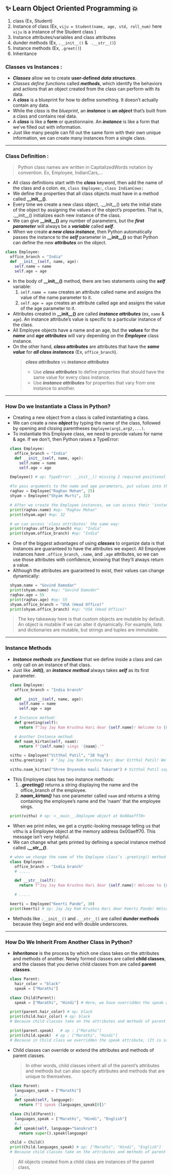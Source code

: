 ## ✨ Learn Object Oriented Programming 💥

1. class (Ex, Student)
2. Instance of class (Ex, `viju = Student(name, age, std, roll_num)` here `viju` is a instance of the Student class )
3. Instance attributes/variables and class attributes
4. dunder methods (Ex, `.__init__()` & ` .__str__()`)
5. Instance methods (Ex, `.greet()`)
6. Inheritance

### **Classes vs Instances** :

- **_Classes_** allow we to create **user-defined** **_data structures_**.
- _Classes define functions_ called **_methods_**, which identify the behaviors and actions that an object created from the class can perform with its data.
- A **_class_** is a blueprint for how to define something. It doesn’t actually contain any data.
- While the _class_ is the _blueprint_, an **_instance_** is **_an object_** that’s built from a class and contains real data.
- A **_class_** is like a **form** or questionnaire. An **_instance_** is like a form that we’ve filled out with information.
- Just like many people can fill out the same form with their own unique information, we can create many instances from a single class.

---

### **Class Definition** :

> Python class names are written in CapitalizedWords notation by convention. Ex, Employee, IndianCars,...

- All class definitions start with the **_class_** keyword, then add the name of the class and a colon. ex, `class Employee:`, `class IndianCows:`
- We define the properties that all class objects must have in a method called **\_\_init\_\_()**.
- Every time we create a new class object, .\_\_init\_\_() sets the initial state of the object by assigning the values of the object’s properties. That is, .\_\_init\_\_() initializes each new instance of the class.
- We can give **\_\_init\_\_()** any number of parameters, but the **_first parameter_** will always be a **_variable_** called **_self_**.
- When we create **_a new class instance_**, then Python automatically passes the instance to the **_self_** parameter in **\_\_init\_\_()** so that Python can define the new **_attributes_** on the object.

```py
class Employee:
  office_branch = "India"
  def __init__(self, name, age):
    self.name = name
    self.age = age
```

- In the body of **\_\_init\_\_()** method, there are two statements using the **_self_** variable:
  1.  `self.name = name` creates an attribute called name and assigns the value of the name parameter to it.
  2.  `self.age = age` creates an attribute called age and assigns the value of the age parameter to it.
- Attributes created in **\_\_init\_\_()** are called **_instance attributes_** (ex, `name` & `age`). An instance attribute’s value is specific to a particular instance of the class.
- All Employee objects have a name and an age, but the **_values_** for the **_name_** and **_age attributes_** will vary depending on the **_Employee_** class instance.
- On the other hand, **_class attributes_** are attributes that have the **_same value_** for **_all class instances_** (Ex, `office_branch`).
  > **_class attributes_** vs **_instance attributes_**
  >
  > - Use **_class attributes_** to define properties that should have the same value for every class instance.
  > - Use **_instance attributes_** for properties that vary from one instance to another.

---

### **How Do we Instantiate a Class in Python?**

- Creating a new object from a class is called instantiating a class.
- We can create a new **_object_** by typing the name of the class, followed by opening and closing parentheses `Employee(arg1,arg2,...)`.
- To instantiate this Employee class, we need to provide values for name & age. If we don’t, then Python raises a TypeError:

```py
  class Employee:
    office_branch = "India"
    def __init__(self, name, age):
      self.name = name
      self.age = age

  Employee() # op: TypeError: __init__() missing 2 required positional arguments: 'name' and 'age'.

  #To pass arguments to the name and age parameters, put values into the parentheses after the class name:
  raghav = Employee("Raghav Mohan", 25)
  shyam = Employee("Shyam Murti", 32)

  # After we create the Employee instances, we can access their 'instance attributes' using dot notation:
  print(raghav.name) #op: "Raghav Mohan"
  print(shyam.age) #op: 32

  # we can access 'class attributes' the same way:
  print(raghav.office_branch) #op: "India"
  print(shyam.office_branch) #op: "India"
```

- One of the biggest advantages of using **_classes_** to organize data is that instances are guaranteed to have the attributes we expect. All Empolyee instances have `.office_branch`, `.name`, and `.age` attributes, so we can use those attributes with confidence, knowing that they’ll always return a value.
- Although the attributes are guaranteed to exist, their values can change dynamically:

```py
  shyam.name = "Govind Damodar"
  print(shyam.name) #op: "Govind Damodar"
  raghav.age = 55
  print(raghav.age) #op: 55
  shyam.office_branch = "USA (Head Office)"
  print(shyam.office_branch) #op: "USA (Head Office)"

```

> The key takeaway here is that custom objects are mutable by default.
> An object is mutable if we can alter it dynamically. For example, lists and dictionaries are mutable, but strings and tuples are immutable.

---

### **Instance Methods**

- **_Instance methods_** are **_functions_** that we define inside a class and can only call on an instance of that class.
- Just like **.init()**, an **_instance method_** always takes **_self_** as its first parameter.

```py
  class Employee:
    office_branch = "India branch"

    def __init__(self, name, age):
      self.name = name
      self.age = age

    # Instance method:
    def greeting(self):
      return f"Jay Jay Ram Krushna Hari dear {self.name}! Welcome to {self.office_branch} office."

    # Another Instance method:
    def naam_kirtan(self, naam):
      return f"{self.name} sings '{naam}.'"

  vithu = Employee("Vitthal Patil", "28 Yug")
  vithu.greeting()  # "Jay Jay Ram Krushna Hari dear Vitthal Patil! Welcome to India branch office."

  vithu.naam_kirtan("Shree Dnyanoba mauli Tukaram") # Vitthal Patil says 'Shree Dnyanoba mauli Tukaram.'

```

- This Employee class has two instance methods:
  1. **_.greeting()_** returns a string displaying the name and the office_branch of the employee.
  2. **_naam_kirtan()_** has one parameter called `naam` and returns a string containing the employee’s name and the 'naam' that the employee sings.

```py
  print(vithu) # op: <__main__.Employee object at 0x00aeff70>
```

- When we print miles, we get a cryptic-looking message telling us that vithu is a Employee object at the memory address 0x00aeff70. This message isn’t very helpful.
- We can change what gets printed by defining a special instance method called **_.\_\_str\_\_()_**.

```py
  # when we change the name of the Employee class’s .greeting() method to .__str__():
  class Employee:
    office_branch = "India branch"
    # .....

    def __str__(self):
      return f"Jay Jay Ram Krushna Hari dear {self.name}! Welcome to {self.office_branch} office."

    # .....

  keerti = Employee("Keerti Pande", 30)
  print(keerti) # op: Jay Jay Ram Krushna Hari dear Keerti Pande! Welcome to India branch office.
```

- Methods like `.__init__()` and `.__str__()` are called **dunder methods** because they begin and end with double underscores.

---

### **How Do We Inherit From Another Class in Python?**

- **_Inheritance_** is the process by which one class takes on the attributes and methods of another. Newly formed classes are called **child classes**, and the classes that you derive child classes from are called **parent classes**.

```py
  class Parent:
    hair_color = "black"
    speak = ["Marathi"]

  class Child(Parent):
    speak = ["Marathi", "Hindi"] # Here, we have overridden the speak attribute, (Not a best practice...)

  print(parent.hair_color) # op: black
  print(child.hair_color) # op: black
  # Because child classes take on the attributes and methods of parent classes, Child.hair_color is also "black" without our explicitly defining that

  print(parent.speak)   # op : ["Marathi"]
  print(child.speak)  # op : ["Marathi", "Hindi"]
  # Because in Child class we overridden the speak attribute, (It is said to be bad practice ❌)
```

- Child classes can override or extend the attributes and methods of parent classes.
  > In other words, child classes inherit all of the parent’s attributes and methods but can also specify attributes and methods that are unique to themselves.

```py
  class Parent:
    languages_speak = ["Marathi"]
    #......
    def speak(self, language):
      return f"I speak {languages_speak[0]}"

  class Child(Parent):
    languages_speak = ["Marathi", "Hindi", "English"]
    #.....
    def speak(self, language="Sanskrut")
      return super().speak(language)

  child = Child()
  print(Child.languages_speak) # op: ["Marathi", "Hindi", "English"]
  # Because child classes take on the attributes and methods of parent classes, Child.hair_color is also "black" without our explicitly defining that
```

> All objects created from a child class are instances of the parent class,
